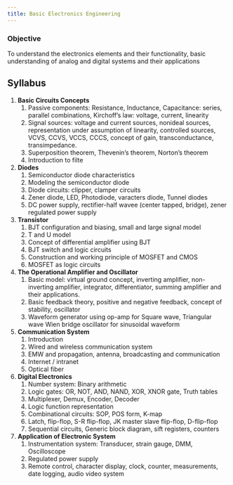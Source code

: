 ```yaml
---
title: Basic Electronics Engineering
---
```


### Objective
To understand the electronics elements and their functionality, basic understanding of analog and digital systems and their applications

## Syllabus
1. **Basic Circuits Concepts**
	1. Passive components: Resistance, Inductance, Capacitance: series, parallel combinations, Kirchoff’s law: voltage, current, linearity
	2. Signal sources: voltage and current sources, nonideal sources, representation under assumption of linearity, controlled sources, VCVS, CCVS, VCCS, CCCS, concept of gain, transconductance, transimpedance.
	3. Superposition theorem, Thevenin’s theorem, Norton’s theorem
	4. Introduction to filte
2. **Diodes**
	1. Semiconductor diode characteristics
	2. Modeling the semiconductor diode
	3. Diode circuits: clipper, clamper circuits
	4. Zener diode, LED, Photodiode, varacters diode, Tunnel diodes
	5. DC power supply, rectifier-half wavee (center tapped, bridge), zener regulated power supply
3. **Transistor**
	1. BJT configuration and biasing, small and large signal model
	2. T and U model
	3. Concept of differential amplifier using BJT
	4. BJT switch and logic circuits
	5. Construction and working principle of MOSFET and CMOS
	6. MOSFET as logic circuits
4. **The Operational Amplifier and Oscillator**
	1. Basic model: virtual ground concept, inverting amplifier, non-inverting amplifier, integrator, differentiator, summing amplifier and their applications.
	2. Basic feedback theory, positive and negative feedback, concept of stability, oscillator
	3. Waveform generator using op-amp for Square wave, Triangular wave Wien bridge oscillator for sinusoidal waveform
5. **Communication System**
	1. Introduction
	2. Wired and wireless communication system
	3. EMW and propagation, antenna, broadcasting and communication
	4. Internet / intranet
	5. Optical fiber
6. **Digital Electronics**
	1. Number system: Binary arithmetic
	2. Logic gates: OR, NOT, AND, NAND, XOR, XNOR gate, Truth tables
	3. Multiplexer, Demux, Encoder, Decoder
	4. Logic function representation
	5. Combinational circuits: SOP, POS form, K-map
	6. Latch, flip-flop, S-R flip-flop, JK master slave flip-flop, D-flip-flop
	7. Sequential circuits, Generic block diagram, sift registers, counters
7. **Application of Electronic System**
	1. Instrumentation system: Transducer, strain gauge, DMM, Oscilloscope
	2. Regulated power supply
	3. Remote control, character display, clock, counter, measurements, date logging, audio video system